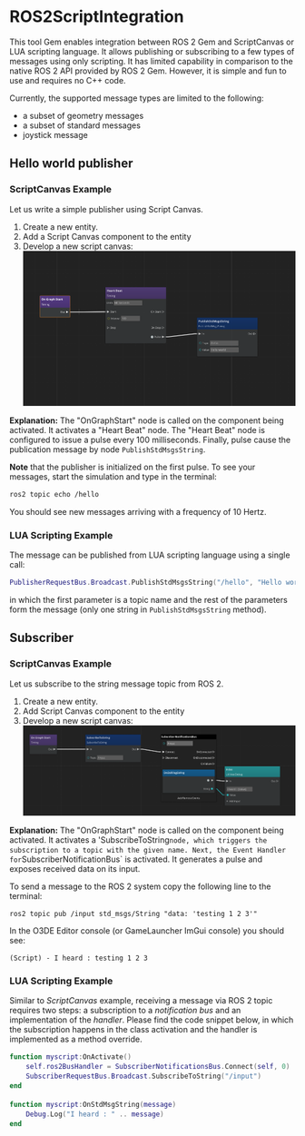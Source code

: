 # ROS2ScriptIntegration

This tool Gem enables integration between ROS 2 Gem and ScriptCanvas or LUA scripting language.
It allows publishing or subscribing to a few types of messages using only scripting.
It has limited capability in comparison to the native ROS 2 API provided by ROS 2 Gem.
However, it is simple and fun to use and requires no C++ code.

Currently, the supported message types are limited to the following:
- a subset of geometry messages
- a subset of standard messages
- joystick message

## Hello world publisher

### ScriptCanvas Example

Let us write a simple publisher using Script Canvas.
1. Create a new entity.
2. Add a Script Canvas component to the entity
3. Develop a new script canvas:
![Alt text](static/sc_helloworld.png)

**Explanation:**
The "OnGraphStart" node is called on the component being activated. 
It activates a "Heart Beat" node.
The "Heart Beat" node is configured to issue a pulse every 100 milliseconds.
Finally, pulse cause the publication message by node `PublishStdMsgsString`.

**Note** that the publisher is initialized on the first pulse.
To see your messages, start the simulation and type in the terminal:
```bash
ros2 topic echo /hello
```
You should see new messages arriving with a frequency of 10 Hertz.

### LUA Scripting Example

The message can be published from LUA scripting language using a single call:
```lua
PublisherRequestBus.Broadcast.PublishStdMsgsString("/hello", "Hello world from Lua")
```
in which the first parameter is a topic name and the rest of the parameters form the message (only one string in `PublishStdMsgsString` method).

## Subscriber

### ScriptCanvas Example

Let us subscribe to the string message topic from ROS 2. 
1. Create a new entity.
2. Add Script Canvas component to the entity
3. Develop a new script canvas:
![Alt text](static/sc_subscribe.png)

**Explanation:**
The "OnGraphStart" node is called on the component being activated. 
It activates a 'SubscribeToString` node, which triggers the subscription to a topic with the given name.
Next, the Event Handler for `SubscriberNotificationBus` is activated. It generates a pulse and exposes received data on its input.

To send a message to the ROS 2 system copy the following line to the terminal:
```
ros2 topic pub /input std_msgs/String "data: 'testing 1 2 3'"
```

In the O3DE Editor console (or GameLauncher ImGui console) you should see:
```
(Script) - I heard : testing 1 2 3
```

### LUA Scripting Example

Similar to _ScriptCanvas_ example, receiving a message via ROS 2 topic requires two steps: a subscription to a _notification bus_ and an implementation of the _handler_. 
Please find the code snippet below, in which the subscription happens in the class activation and the handler is implemented as a method override.
```lua
function myscript:OnActivate()
	self.ros2BusHandler = SubscriberNotificationsBus.Connect(self, 0)
	SubscriberRequestBus.Broadcast.SubscribeToString("/input")
end

function myscript:OnStdMsgString(message)
    Debug.Log("I heard : " .. message)
end
```
